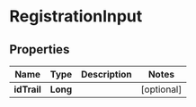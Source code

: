 

# RegistrationInput

## Properties

Name | Type | Description | Notes
------------ | ------------- | ------------- | -------------
**idTrail** | **Long** |  |  [optional]



